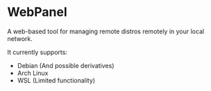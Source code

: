 # WebPanel

A web-based tool for managing remote distros remotely in your local network.

It currently supports:

- Debian (And possible derivatives)
- Arch Linux
- WSL (Limited functionality)